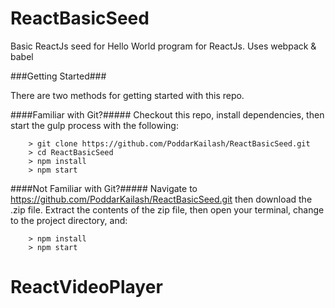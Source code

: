# ReactBasicSeed


Basic ReactJs seed for Hello World program for ReactJs. Uses webpack & babel

###Getting Started###

There are two methods for getting started with this repo.

####Familiar with Git?#####
Checkout this repo, install dependencies, then start the gulp process with the following:

```
	> git clone https://github.com/PoddarKailash/ReactBasicSeed.git
	> cd ReactBasicSeed
	> npm install
	> npm start
```

####Not Familiar with Git?#####
Navigate to https://github.com/PoddarKailash/ReactBasicSeed.git then download the .zip file.  Extract the contents of the zip file, then open your terminal, change to the project directory, and:

```
	> npm install
	> npm start
```
# ReactVideoPlayer
